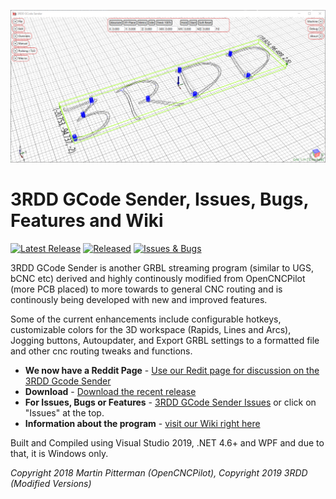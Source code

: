 ![](https://github.com/3RD-Dimension/3RD-Dimension.github.io/blob/master/images/3rdd_main.png)

# 3RDD GCode Sender, Issues, Bugs, Features and Wiki

[![Latest Release](https://img.shields.io/github/v/release/3RD-Dimension/3RDD-GCode-Sender-Issues)](https://github.com/3RD-Dimension/3RDD-GCode-Sender-Issues/releases/latest)
[![Released](https://img.shields.io/github/release-date/3RD-Dimension/3RDD-GCode-Sender-Issues)](https://github.com/3RD-Dimension/3RDD-GCode-Sender-Issues/releases/latest)
[![Issues & Bugs](https://img.shields.io/github/issues/3RD-Dimension/3RDD-GCode-Sender-Issues)](https://github.com/3RD-Dimension/3RDD-GCode-Sender-Issues/issues)

3RDD GCode Sender is another GRBL streaming program (similar to UGS, bCNC etc) derived and highly continously modified from OpenCNCPilot (more PCB placed) to more towards to general CNC routing and is continously being developed with new and improved features.

Some of the current enhancements include configurable hotkeys, customizable colors for the 3D workspace (Rapids, Lines and Arcs), Jogging buttons, Autoupdater, and Export GRBL settings to a formatted file and other cnc routing tweaks and functions.

* **We now have a Reddit Page** - [Use our Redit page for discussion on the 3RDD Gcode Sender](https://www.reddit.com/r/3RDDGcodeSender)
* **Download** - [Download the recent release](https://github.com/3RD-Dimension/3RDD-GCode-Sender-Issues/releases)
* **For Issues, Bugs or Features** - [3RDD GCode Sender Issues](https://github.com/3RD-Dimension/3RDD-GCode-Sender-Issues/issues) or click on "Issues" at the top.
* **Information about the program** - [visit our Wiki right here](https://3rd-dimension.github.io/)

Built and Compiled using Visual Studio 2019, .NET 4.6+ and WPF and due to that, it is Windows only.

_Copyright 2018 Martin Pitterman (OpenCNCPilot), Copyright 2019 3RDD (Modified Versions)_
